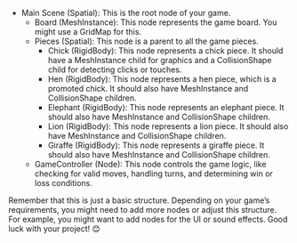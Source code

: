 - Main Scene (Spatial): This is the root node of your game.
	- Board (MeshInstance): This node represents the game board. You might use a GridMap for this.
	- Pieces (Spatial): This node is a parent to all the game pieces.
		- Chick (RigidBody): This node represents a chick piece. It should have a MeshInstance child for graphics and a CollisionShape child for detecting 	clicks or touches.
		- Hen (RigidBody): This node represents a hen piece, which is a promoted chick. It should also have MeshInstance and CollisionShape children.
		- Elephant (RigidBody): This node represents an elephant piece. It should also have MeshInstance and CollisionShape children.
		- Lion (RigidBody): This node represents a lion piece. It should also have MeshInstance and CollisionShape children.
		- Giraffe (RigidBody): This node represents a giraffe piece. It should also have MeshInstance and CollisionShape children.
	- GameController (Node): This node controls the game logic, like checking for valid moves, handling turns, and determining win or loss conditions.

Remember that this is just a basic structure. Depending on your game’s requirements, you might need to add more nodes or adjust this structure. For example, you might want to add nodes for the UI or sound effects. Good luck with your project! 😊